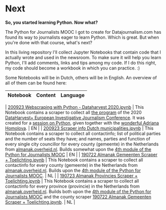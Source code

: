 # Next
**So, you started learning Python. Now what?**

The Python for Journalists MOOC I got to create for Datajournalism.com has found its way to journalists eager to learn Python. Which is great. But when you're done with that course, what's next?

In this living repository I'll collect Jupyter Notebooks that contain code that I actually wrote and used in the newsroom. To make sure it will help you learn Python, I'll add comments, links and tips among my code. If I do this right, my code should become a workbook in which you can practice. :)

Some Notebooks will be in Dutch, others will be in English. An overview of all of them can be found here:


| Notebook                                        | Content                                                                                                                                                                                             | Language |
|------------------------------------------------------|-----------------------------------------------------------------------------------------------------------------------------------------------------------------------------------------------------|----------|

| [200923 Webscraping with Python - Dataharvest 2020.ipynb](https://github.com/winnydejong/next/blob/master/200923%20Webscraping%20with%20Python%20-%20Dataharvest%202020.ipynb) | This Notebook contains a scraper to collect all [the program](dataharvesteijc2020.sched.com/) of the 2020 [DataHarvest+ European Investigative Journalism Conference](https://dataharvest.eu/). It was created for a [session on Python](https://dataharvesteijc2020.sched.com/event/dkjh/data-analysis-with-pandas-on-jupyter-3?iframe=no), given together with the [wonderful Adriana Homolova](https://github.com/zufanka). | EN       |
| [200923 Scraper info Dutch municipalities.ipynb](https://github.com/winnydejong/next/blob/master/200923%20Scraper%20info%20Dutch%20municipalities.ipynb) | This Notebook contains a scraper to collect all contactinfo; list of political parties and the number of seats they have; and names, parties and function of every single city councillor for every county (gemeente) in the Netherlands from [almanak.overheid.nl](https://almanak.overheid.nl/). Builds somewhat upon the [4th module of the Python for Journalists MOOC](https://datajournalism.com/watch/python-for-journalists) | EN       |
| [190722 Almanak Gemeenten Scraper + Toelichting.ipynb](https://github.com/winnydejong/next/blob/master/190722%20Almanak%20Gemeenten%20Scraper%20%2B%20Toelichting.ipynb) | This Notebook contains a scraper to collect all contactinfo for every county (gemeente) in the Netherlands from [almanak.overheid.nl](https://almanak.overheid.nl/). Builds upon the [4th module of the Python for Journalists MOOC](https://datajournalism.com/watch/python-for-journalists). | NL       |
| [190723 Almanak Provincies Scraper + Toelichting.ipynb](https://github.com/winnydejong/next/blob/master/190723%20Almanak%20Provincies%20Scraper%20%2B%20Toelichting.ipynb) | This Notebook contains a scraper to collect all contactinfo for every province (provincie) in the Netherlands from [almanak.overheid.nl](https://almanak.overheid.nl/). Builds both upon the [4th module of the Python for Journalists MOOC](https://datajournalism.com/watch/python-for-journalists) and the county scraper [190722 Almanak Gemeenten Scraper + Toelichting.ipynb](https://github.com/winnydejong/next/blob/master/190722%20Almanak%20Gemeenten%20Scraper%20%2B%20Toelichting.ipynb). | NL       |
